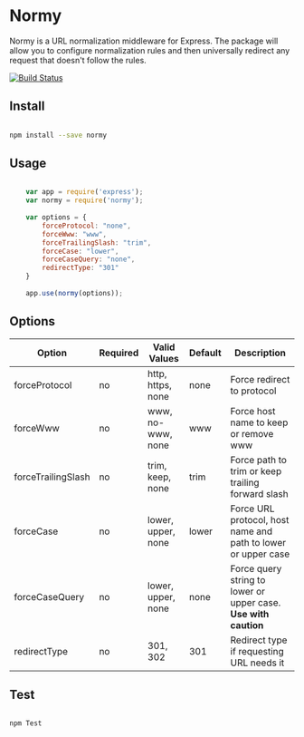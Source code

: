 # Normy
Normy is a URL normalization middleware for Express.  The package will allow you to configure normalization rules and then universally 
redirect any request that doesn't follow the rules.

[![Build Status](https://travis-ci.org/knopperchopper/normy.svg?branch=master)](https://travis-ci.org/knopperchopper/normy)

## Install

```bash

npm install --save normy

```

## Usage

```javascript

    var app = require('express');
    var normy = require('normy');
    
    var options = {
        forceProtocol: "none",
        forceWww: "www",
        forceTrailingSlash: "trim",
        forceCase: "lower",
        forceCaseQuery: "none",
        redirectType: "301"    
    }
    
    app.use(normy(options));

```

## Options

| Option                | Required | Valid Values          | Default | Description                       |
| --------------------- | -------- | --------------------- | ------- | --------------------------------- |
| forceProtocol         | no       | http, https, none     | none    | Force redirect to protocol   |
| forceWww              | no       | www, no-www, none     | www     | Force host name to keep or remove www |
| forceTrailingSlash    | no       | trim, keep, none      | trim    | Force path to trim or keep trailing forward slash |
| forceCase             | no       | lower, upper, none    | lower   | Force URL protocol, host name and path to lower or upper case |
| forceCaseQuery        | no       | lower, upper, none    | none    | Force query string to lower or upper case.  **Use with caution** |
| redirectType          | no       | 301, 302              | 301     | Redirect type if requesting URL needs it |


## Test

```bash

npm Test

```